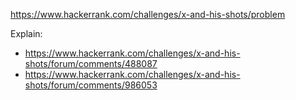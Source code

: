 https://www.hackerrank.com/challenges/x-and-his-shots/problem

Explain:

- https://www.hackerrank.com/challenges/x-and-his-shots/forum/comments/488087
- https://www.hackerrank.com/challenges/x-and-his-shots/forum/comments/986053
